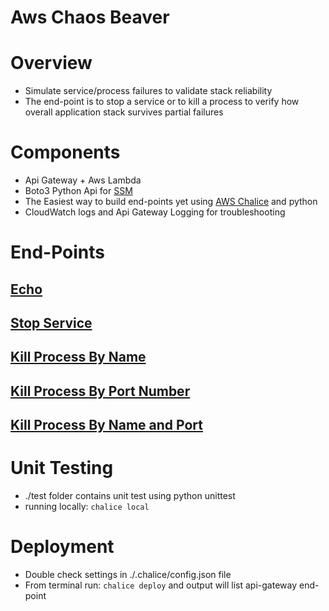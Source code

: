 # Aws Chaos Beaver #

# Overview #
* Simulate service/process failures to validate stack reliability
* The end-point is to stop a service or to kill a process to verify how overall application stack survives partial failures

# Components #
* Api Gateway + Aws Lambda
* Boto3 Python Api for [SSM](http://boto3.readthedocs.io/en/latest/reference/services/ssm.html)
* The Easiest way to build end-points yet using [AWS Chalice](http://chalice.readthedocs.io/en/latest/) and python
* CloudWatch logs and Api Gateway Logging for troubleshooting

# End-Points #

## [Echo](./doc/echo.md) ##

## [Stop Service](./doc/stop-service.md) ##

## [Kill Process By Name](./doc/kill-process-by-name.md) ##

## [Kill Process By Port Number](./doc/kill-process-by-port.md) ##

## [Kill Process By Name and Port](./doc/kill-process-by-name-port.md) ##

# Unit Testing #

* ./test folder contains unit test using python unittest
* running locally: ```chalice local```

# Deployment #

* Double check settings in ./.chalice/config.json file
* From terminal run: ```chalice deploy``` and output will list api-gateway end-point